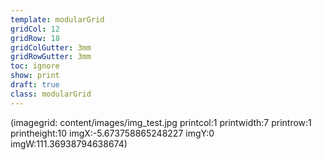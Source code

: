 ```yaml
---
template: modularGrid
gridCol: 12
gridRow: 18
gridColGutter: 3mm
gridRowGutter: 3mm
toc: ignore
show: print
draft: true
class: modularGrid
---
```







(imagegrid: content/images/img_test.jpg printcol:1 printwidth:7 printrow:1 printheight:10 imgX:-5.673758865248227 imgY:0 imgW:111.36938794638674)